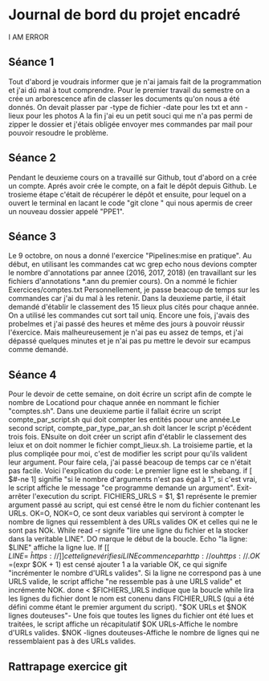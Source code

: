 # Journal de bord du projet encadré

I AM ERROR 
## Séance 1

 Tout d'abord je voudrais informer que je n'ai jamais fait de la programmation et j'ai dû mal à tout comprendre.
 Pour le premier travail du semestre on a crée un arborescence afin de classer les documents qu'on nous a été donnés. On devait plasser par
-type de fichier
-date pour les txt et ann
-lieux pour les photos
 A la fin j'ai eu un petit souci qui me n'a pas permi de zipper le dossier et j'étais obligée envoyer mes commandes par mail pour pouvoir resoudre le problème.

## Séance 2

Pendant le deuxieme cours on a travaillé sur Github, tout d'abord on a crée un compte. Aprés avoir crée le compte, on a fait le dépôt depuis Github. Le trosieme étape c'était de récupérer le dépôt et ensuite, pour lequel on a ouvert le terminal en lacant le code "git clone <URL>" qui nous apermis de creer un nouveau dossier appelé "PPE1".

## Séance 3

Le 9 octobre, on nous a donné  l'exercice "Pipelines:mise en pratique". Au début, en utilisant les commandes cat wc grep echo nous devions compter le nombre d'annotations par annee (2016, 2017, 2018) (en travaillant sur les fichiers d'annotations *.ann du premier cours). On a nommé le fichier Exercices/comptes.txt
Personnellement, je passe beacoup de temps sur les commandes car j'ai du mal à les retenir.
Dans la deuxieme partie, il était demandé d'établir le classement des 15 lieux plus cités pour chaque année. On a utilisé les commandes cut sort tail uniq. Encore une fois, j'avais des probelmes et j'ai passé des heures et même des jours à pouvoir réussir l'éxercice. Mais malheureusement je n'ai pas eu assez de temps, et j'ai dépassé quelques minutes et je n'ai pas pu mettre le devoir sur ecampus comme demandé.

## Séance 4

Pour le devoir de cette semaine, on doit écrire un script afin de compte le nombre de Locationd pour chaque année en nommant le fichier "comptes.sh". Dans une deuxieme partie il fallait écrire un script compte_par_script.sh qui doit compter les entités poour une année.Le second script, compte_par_type_par_an.sh doit lancer le script p'écédent trois fois. ENsuite on doit créer un script afin d'établir le classement des leiux et on doit nommer le fichier compt_lieux.sh. La troisieme partie, et la plus compliqée pour moi, c'est de modifier les script pour qu'ils valident leur argument. Pour faire cela, j'ai passé beacoup de temps car ce n'était pas facile.
Voici l'explication du code:
Le premier ligne est le shebang.
if [ $#-ne 1] signifie "si le nombre d'arguments n'est pas égal à 1", si c'est vrai, le script affiche le message "ce programme demande un argument".
Exit-arrêter l'execution du script. FICHIERS_URLS = $1, $1 représente le premier argument passé au script, qui est censé être le nom du fichier contenant les URLs.
OK=O, NOK=O, ce sont deux variables qui serviront à compter le nombre de lignes qui ressemblent à des URLs valides OK et celles qui ne le sont pas NOk.
While read -r signife "lire une ligne du fichier et la stocker dans la veritable LINE". DO marque le début de la boucle.
Echo "la ligne: $LINE" affiche la ligne lue. If [[ $LINE =~ ĥttps://]] cette ligne vérifie si LINE commence par http:// ou https://. OK=$(expr $OK + 1) est censé ajouter 1 a la variable OK, ce qui signife "incrémenter le nombre d'URLs valides".
Si la ligne ne correspond pas à une URLS valide, le script affiche "ne ressemble pas à une URLS valide" et incrémente NOK.
done < $FICHIERS_URLS  indique que la boucle while lira les lignes du fichier dont le nom est conenu dans FICHIER_URLS (qui a été défini comme étant le premier argument du script).
"$OK URLs et $NOK lignes douteuses"- Une fois que toutes les lignes du fichier ont été lues et traitées, le script affiche un récapitulatif
$OK URLs-Affiche le nombre d'URLs valides.
$NOK -lignes douteuses-Affiche le nombre de lignes qui ne ressemblaient pas à des URLs valides.

## Rattrapage exercice git


